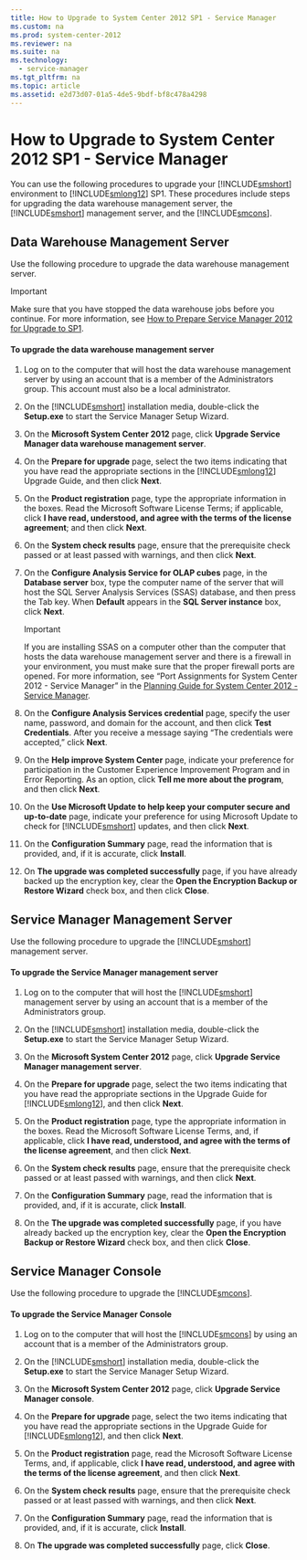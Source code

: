 ```yaml
---
title: How to Upgrade to System Center 2012 SP1 - Service Manager
ms.custom: na
ms.prod: system-center-2012
ms.reviewer: na
ms.suite: na
ms.technology: 
  - service-manager
ms.tgt_pltfrm: na
ms.topic: article
ms.assetid: e2d73d07-01a5-4de5-9bdf-bf8c478a4298
---
```

# How to Upgrade to System Center 2012 SP1 - Service Manager
You can use the following procedures to upgrade your [!INCLUDE[smshort](Token/smshort_md.md)] environment to [!INCLUDE[smlong12](Token/smlong12_md.md)] SP1. These procedures include steps for upgrading the data warehouse management server, the [!INCLUDE[smshort](Token/smshort_md.md)] management server, and the [!INCLUDE[smcons](Token/smcons_md.md)].

## Data Warehouse Management Server
Use the following procedure to upgrade the data warehouse management server.

> [!IMPORTANT]
> Make sure that you have stopped the data warehouse jobs before you continue. For more information, see [How to Prepare Service Manager 2012 for Upgrade to SP1](How-to-Prepare-Service-Manager-2012-for-Upgrade-to-SP1.md).

#### To upgrade the data warehouse management server

1.  Log on to the computer that will host the data warehouse management server by using an account that is a member of the Administrators group. This account must also be a local administrator.

2.  On the [!INCLUDE[smshort](Token/smshort_md.md)] installation media, double\-click the **Setup.exe** to start the Service Manager Setup Wizard.

3.  On the **Microsoft System Center 2012** page, click **Upgrade Service Manager data warehouse management server**.

4.  On the **Prepare for upgrade** page, select the two items indicating that you have read the appropriate sections in the [!INCLUDE[smlong12](Token/smlong12_md.md)] Upgrade Guide, and then click **Next**.

5.  On the **Product registration** page, type the appropriate information in the boxes. Read the Microsoft Software License Terms; if applicable, click **I have read, understood, and agree with the terms of the license agreement**; and then click **Next**.

6.  On the **System check results** page, ensure that the prerequisite check passed or at least passed with warnings, and then click **Next**.

7.  On the **Configure Analysis Service for OLAP cubes** page, in the **Database server** box, type the computer name of the server that will host the SQL Server Analysis Services \(SSAS\) database, and then press the Tab key. When **Default** appears in the **SQL Server instance** box, click **Next**.

    > [!IMPORTANT]
    > If you are installing SSAS on a computer other than the computer that hosts the data warehouse management server and there is a firewall in your environment, you must make sure that the proper firewall ports are opened. For more information, see “Port Assignments for System Center 2012 \- Service Manager” in the [Planning Guide for System Center 2012 \- Service Manager](http://go.microsoft.com/fwlink/p/?LinkId=209672).

8.  On the **Configure Analysis Services credential** page, specify the user name, password, and domain for the account, and then click **Test Credentials**. After you receive a message saying “The credentials were accepted,” click **Next**.

9. On the **Help improve System Center** page, indicate your preference for participation in the Customer Experience Improvement Program and in Error Reporting. As an option, click **Tell me more about the program**, and then click **Next**.

10. On the **Use Microsoft Update to help keep your computer secure and up\-to\-date** page, indicate your preference for using Microsoft Update to check for [!INCLUDE[smshort](Token/smshort_md.md)] updates, and then click **Next**.

11. On the **Configuration Summary** page, read the information that is provided, and, if it is accurate, click **Install**.

12. On **The upgrade was completed successfully** page, if you have already backed up the encryption key, clear the **Open the Encryption Backup or Restore Wizard** check box, and then click **Close**.

## Service Manager Management Server
Use the following procedure to upgrade the [!INCLUDE[smshort](Token/smshort_md.md)] management server.

#### To upgrade the Service Manager management server

1.  Log on to the computer that will host the [!INCLUDE[smshort](Token/smshort_md.md)] management server by using an account that is a member of the Administrators group.

2.  On the [!INCLUDE[smshort](Token/smshort_md.md)] installation media, double\-click the **Setup.exe** to start the Service Manager Setup Wizard.

3.  On the **Microsoft System Center 2012** page, click **Upgrade Service Manager management server**.

4.  On the **Prepare for upgrade** page, select the two items indicating that you have read the appropriate sections in the Upgrade Guide for [!INCLUDE[smlong12](Token/smlong12_md.md)], and then click **Next**.

5.  On the **Product registration** page, type the appropriate information in the boxes. Read the Microsoft Software License Terms, and, if applicable, click **I have read, understood, and agree with the terms of the license agreement**, and then click **Next**.

6.  On the **System check results** page, ensure that the prerequisite check passed or at least passed with warnings, and then click **Next**.

7.  On the **Configuration Summary** page, read the information that is provided, and, if it is accurate, click **Install**.

8.  On the **The upgrade was completed successfully** page, if you have already backed up the encryption key, clear the **Open the Encryption Backup or Restore Wizard** check box, and then click **Close**.

## Service Manager Console
Use the following procedure to upgrade the [!INCLUDE[smcons](Token/smcons_md.md)].

#### To upgrade the Service Manager Console

1.  Log on to the computer that will host the [!INCLUDE[smcons](Token/smcons_md.md)] by using an account that is a member of the Administrators group.

2.  On the [!INCLUDE[smshort](Token/smshort_md.md)] installation media, double\-click the **Setup.exe** to start the Service Manager Setup Wizard.

3.  On the **Microsoft System Center 2012** page, click **Upgrade Service Manager console**.

4.  On the **Prepare for upgrade** page, select the two items indicating that you have read the appropriate sections in the Upgrade Guide for [!INCLUDE[smlong12](Token/smlong12_md.md)], and then click **Next**.

5.  On the **Product registration** page, read the Microsoft Software License Terms, and, if applicable, click **I have read, understood, and agree with the terms of the license agreement**, and then click **Next**.

6.  On the **System check results** page, ensure that the prerequisite check passed or at least passed with warnings, and then click **Next**.

7.  On the **Configuration Summary** page, read the information that is provided, and, if it is accurate, click **Install**.

8.  On **The upgrade was completed successfully** page, click **Close**.


